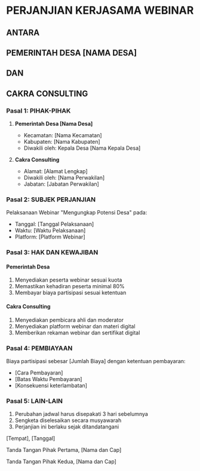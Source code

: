 # PERJANJIAN KERJASAMA WEBINAR

## ANTARA

## PEMERINTAH DESA [NAMA DESA]

## DAN

## CAKRA CONSULTING

### Pasal 1: PIHAK-PIHAK

1. **Pemerintah Desa [Nama Desa]**
   - Kecamatan: [Nama Kecamatan]
   - Kabupaten: [Nama Kabupaten]
   - Diwakili oleh: Kepala Desa [Nama Kepala Desa]

2. **Cakra Consulting**
   - Alamat: [Alamat Lengkap]
   - Diwakili oleh: [Nama Perwakilan]
   - Jabatan: [Jabatan Perwakilan]

### Pasal 2: SUBJEK PERJANJIAN

Pelaksanaan Webinar "Mengungkap Potensi Desa" pada:

- Tanggal: [Tanggal Pelaksanaan]
- Waktu: [Waktu Pelaksanaan]
- Platform: [Platform Webinar]

### Pasal 3: HAK DAN KEWAJIBAN

#### Pemerintah Desa

1. Menyediakan peserta webinar sesuai kuota
2. Memastikan kehadiran peserta minimal 80%
3. Membayar biaya partisipasi sesuai ketentuan

#### Cakra Consulting

1. Menyediakan pembicara ahli dan moderator
2. Menyediakan platform webinar dan materi digital
3. Memberikan rekaman webinar dan sertifikat digital

### Pasal 4: PEMBIAYAAN

Biaya partisipasi sebesar [Jumlah Biaya] dengan ketentuan pembayaran:

- [Cara Pembayaran]
- [Batas Waktu Pembayaran]
- [Konsekuensi keterlambatan]

### Pasal 5: LAIN-LAIN

1. Perubahan jadwal harus disepakati 3 hari sebelumnya
2. Sengketa diselesaikan secara musyawarah
3. Perjanjian ini berlaku sejak ditandatangani

[Tempat], [Tanggal]

Tanda Tangan Pihak Pertama,
[Nama dan Cap]

Tanda Tangan Pihak Kedua,
[Nama dan Cap]
